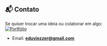 ## 📬 Contato 
Se quiser trocar uma ideia ou colaborar em algo:  
[![Portfólio](https://img.shields.io/badge/🌐%20Acessar%20Portfólio-viezzer.github.io-blue?style=for-the-badge)](https://viezzer.github.io/terminal-portfolio/)
- Email: **eduviezzer@gmail.com**
